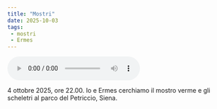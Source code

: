 ```yaml
---
title: "Mostri"
date: 2025-10-03
tags:
 - mostri
 - Ermes
---
```


<audio controls>
  <source src="/audio/202510042200-mostri.mp3" type="audio/mpeg">
  Il tuo browser non supporta l'audio HTML5.
</audio>

4 ottobre 2025, ore 22.00. Io e Ermes cerchiamo il mostro verme e gli scheletri al parco del Petriccio, Siena.
